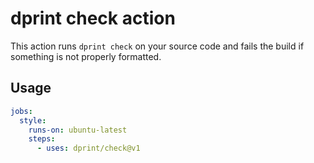 # dprint check action

This action runs `dprint check` on your source code and fails the build if something is not properly formatted.






## Usage

```yml
jobs:
  style:
    runs-on: ubuntu-latest
    steps:
      - uses: dprint/check@v1
```
